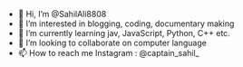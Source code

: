 - 👋 Hi, I’m @SahilAli8808
- 👀 I’m interested in blogging, coding, documentary making
- 🌱 I’m currently learning jav, JavaScript, Python, C++ etc.
- 💞️ I’m looking to collaborate on computer language
- 📫 How to reach me  Instagram : @captain_sahil_

<!---
SahilAli8808/SahilAli8808 is a ✨ special ✨ repository because its `README.md` (this file) appears on your GitHub profile.
You can click the Preview link to take a look at your changes.
--->
